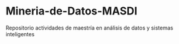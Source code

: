 # Mineria-de-Datos-MASDI
Repositorio actividades de maestría en análisis de datos y sistemas inteligentes
